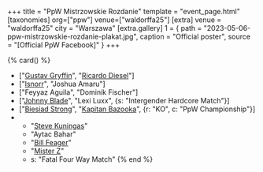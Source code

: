 +++
title = "PpW Mistrzowskie Rozdanie"
template = "event_page.html"
[taxonomies]
org=["ppw"]
venue=["waldorffa25"]
[extra]
venue = "waldorffa25"
city = "Warszawa"
[extra.gallery]
1 = { path = "2023-05-06-ppw-mistrzowskie-rozdanie-plakat.jpg", caption = "Official poster", source = "[Official PpW Facebook]" }
+++

{% card() %}
- ["[Gustav Gryffin](@/w/gustav-gryffin.md)", "[Ricardo Diesel](@/w/ricardo-diesel.md)"]
- ["[Isnorr](@/w/isnorr.md)", "Joshua Amaru"]
- ["Feyyaz Aguila", "Dominik Fischer"]
- ["[Johnny Blade](@/w/johnny-blade.md)", "Lexi Luxx", {s: "Intergender Hardcore Match"}]
- ["[Biesiad Strong](@/w/biesiad.md)", "[Kapitan Bazooka](@/w/kapitan-bazooka.md)",
  {r: "KO", c: "PpW Championship"}]
- - "[Steve Kuningas](@/w/steve-kuningas.md)"
  - "Aytac Bahar"
  - "[Bill Feager](@/w/feager.md)"
  - "[Mister Z](@/w/mister-z.md)"
  - s: "Fatal Four Way Match"
{% end %}
